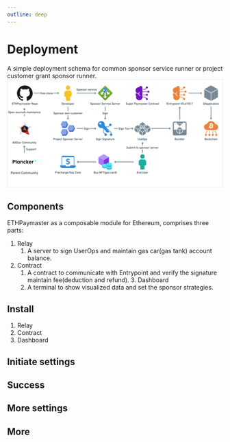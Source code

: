 ```yaml
---
outline: deep
---
```


# Deployment

A simple deployment schema for common sponsor service runner or project customer grant sponsor runner.
![](https://raw.githubusercontent.com/jhfnetboy/MarkDownImg/main/img/202405172006202.png)

## Components

ETHPaymaster as a composable module for Ethereum, comprises three parts:

1. Relay
    1. A server to sign UserOps and maintain gas car(gas tank) account balance.
2. Contract
    1. A contract to communicate with Entrypoint and verify the signature maintain fee(deduction and refund). 3. Dashboard
    1. A terminal to show visualized data and set the sponsor strategies.

## Install

1. Relay
2. Contract
3. Dashboard

## Initiate settings

## Success

## More settings

## More

